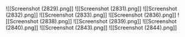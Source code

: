 ![[Screenshot (2829).png]]
![[Screenshot (2831).png]]
![[Screenshot (2832).png]]
![[Screenshot (2833).png]]
![[Screenshot (2836).png]]
![[Screenshot (2838).png]]
![[Screenshot (2839).png]]
![[Screenshot (2840).png]]
![[Screenshot (2843).png]]
![[Screenshot (2844).png]]
